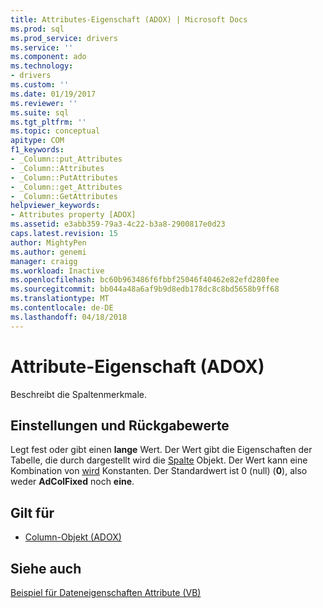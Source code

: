 ```yaml
---
title: Attributes-Eigenschaft (ADOX) | Microsoft Docs
ms.prod: sql
ms.prod_service: drivers
ms.service: ''
ms.component: ado
ms.technology:
- drivers
ms.custom: ''
ms.date: 01/19/2017
ms.reviewer: ''
ms.suite: sql
ms.tgt_pltfrm: ''
ms.topic: conceptual
apitype: COM
f1_keywords:
- _Column::put_Attributes
- _Column::Attributes
- _Column::PutAttributes
- _Column::get_Attributes
- _Column::GetAttributes
helpviewer_keywords:
- Attributes property [ADOX]
ms.assetid: e3abb359-79a3-4c22-b3a8-2900817e0d23
caps.latest.revision: 15
author: MightyPen
ms.author: genemi
manager: craigg
ms.workload: Inactive
ms.openlocfilehash: bc60b963486f6fbbf25046f40462e82efd280fee
ms.sourcegitcommit: bb044a48a6af9b9d8edb178dc8c8bd5658b9ff68
ms.translationtype: MT
ms.contentlocale: de-DE
ms.lasthandoff: 04/18/2018
---
```

# <a name="attributes-property-adox"></a>Attribute-Eigenschaft (ADOX)
Beschreibt die Spaltenmerkmale.  
  
## <a name="settings-and-return-values"></a>Einstellungen und Rückgabewerte  
 Legt fest oder gibt einen **lange** Wert. Der Wert gibt die Eigenschaften der Tabelle, die durch dargestellt wird die [Spalte](../../../ado/reference/adox-api/column-object-adox.md) Objekt. Der Wert kann eine Kombination von [wird](../../../ado/reference/adox-api/columnattributesenum.md) Konstanten. Der Standardwert ist 0 (null) (**0**), also weder **AdColFixed** noch **eine**.  
  
## <a name="applies-to"></a>Gilt für  
  
- [Column-Objekt (ADOX)](../../../ado/reference/adox-api/column-object-adox.md)  
  
## <a name="see-also"></a>Siehe auch  
 [Beispiel für Dateneigenschaften Attribute (VB)](../../../ado/reference/adox-api/attributes-property-example-vb.md)

